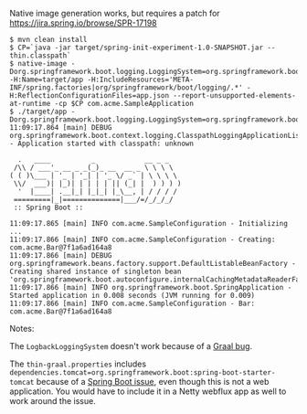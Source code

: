 Native image generation works, but requires a patch for https://jira.spring.io/browse/SPR-17198

```
$ mvn clean install
$ CP=`java -jar target/spring-init-experiment-1.0-SNAPSHOT.jar --thin.classpath`
$ native-image -Dorg.springframework.boot.logging.LoggingSystem=org.springframework.boot.logging.java.JavaLoggingSystem -H:Name=target/app -H:IncludeResources='META-INF/spring.factories|org/springframework/boot/logging/.*' -H:ReflectionConfigurationFiles=app.json --report-unsupported-elements-at-runtime -cp $CP com.acme.SampleApplication
$ ./target/app -Dorg.springframework.boot.logging.LoggingSystem=org.springframework.boot.logging.java.JavaLoggingSystem
11:09:17.864 [main] DEBUG org.springframework.boot.context.logging.ClasspathLoggingApplicationListener - Application started with classpath: unknown

  .   ____          _            __ _ _
 /\\ / ___'_ __ _ _(_)_ __  __ _ \ \ \ \
( ( )\___ | '_ | '_| | '_ \/ _` | \ \ \ \
 \\/  ___)| |_)| | | | | || (_| |  ) ) ) )
  '  |____| .__|_| |_|_| |_\__, | / / / /
 =========|_|==============|___/=/_/_/_/
 :: Spring Boot ::                        

11:09:17.865 [main] INFO com.acme.SampleConfiguration - Initializing
...
11:09:17.866 [main] INFO com.acme.SampleConfiguration - Creating: com.acme.Bar@7f1a6ad164a8
11:09:17.866 [main] DEBUG org.springframework.beans.factory.support.DefaultListableBeanFactory - Creating shared instance of singleton bean 'org.springframework.boot.autoconfigure.internalCachingMetadataReaderFactory'
11:09:17.866 [main] INFO org.springframework.boot.SpringApplication - Started application in 0.008 seconds (JVM running for 0.009)
11:09:17.866 [main] INFO com.acme.SampleConfiguration - Bar: com.acme.Bar@7f1a6ad164a8

```

Notes:

The `LogbackLoggingSystem` doesn't work because of a [Graal bug](https://github.com/oracle/graal/issues/564).

The `thin-graal.properties` includes `dependencies.tomcat=org.springframework.boot:spring-boot-starter-tomcat` because of a [Spring Boot issue](https://github.com/spring-projects/spring-boot/issues/14157), even though this is not a web application. You would have to include it in a Netty webflux app as well to work around the issue.
